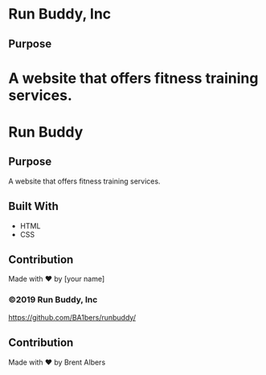 # Run Buddy, Inc

## Purpose
A website that offers fitness training services. 
=======
# Run Buddy

## Purpose
A website that offers fitness training services.

## Built With
* HTML
* CSS

## Contribution
Made with ❤️ by [your name]

### ©️2019 Run Buddy, Inc 
https://github.com/BA1bers/runbuddy/
## Contribution
Made with ❤️ by Brent Albers
